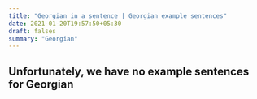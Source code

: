 ```yaml
---
title: "Georgian in a sentence | Georgian example sentences"
date: 2021-01-20T19:57:50+05:30
draft: falses
summary: "Georgian"
---
```

## Unfortunately, we have no example sentences for Georgian                 
